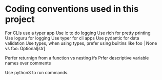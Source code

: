 # Coding conventions used in this project

For CLIs use a typer app
Use ic to do logging
Use rich for pretty printing
Use loguru for logging
Use typer for cli apps
Use pydantic for data validation
Use types, when using types, prefer using builtins like foo | None vs foo: Optional[str]

Perfer returnign from a function vs nesting ifs
Prfer descriptive variable names over comments

Use python3 to run commands

